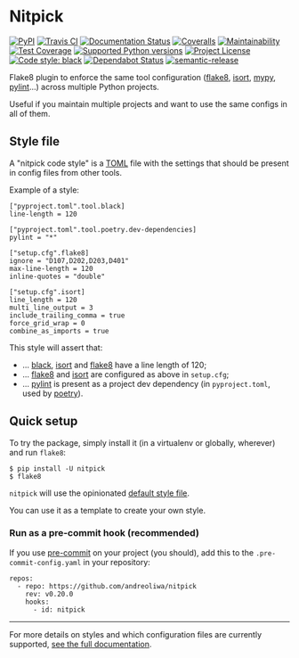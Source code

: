 # Nitpick

[default style file]: (https://raw.githubusercontent.com/andreoliwa/nitpick/v0.20.0/nitpick-style.toml)
[TOML]: (https://github.com/toml-lang/toml)
[flake8]: (https://gitlab.com/pycqa/flake8)
[isort]: (https://github.com/timothycrosley/isort)
[black]: (https://github.com/psf/black)
[mypy]: (http://mypy-lang.org/)
[pylint]: (https://www.pylint.org)
[pre-commit]: (https://pre-commit.com/)
[poetry]: (https://github.com/sdispater/poetry/)

[![PyPI](https://img.shields.io/pypi/v/nitpick.svg)](https://pypi.python.org/pypi/nitpick)
[![Travis CI](https://travis-ci.com/andreoliwa/nitpick.svg)](https://travis-ci.com/andreoliwa/nitpick)
[![Documentation Status](https://readthedocs.org/projects/nitpick/badge/?version=latest)](https://nitpick.readthedocs.io/en/latest/?badge=latest)
[![Coveralls](https://coveralls.io/repos/github/andreoliwa/nitpick/badge.svg)](https://coveralls.io/github/andreoliwa/nitpick)
[![Maintainability](https://api.codeclimate.com/v1/badges/61e0cdc48e24e76a0460/maintainability)](https://codeclimate.com/github/andreoliwa/nitpick/maintainability)
[![Test Coverage](https://api.codeclimate.com/v1/badges/61e0cdc48e24e76a0460/test_coverage)](https://codeclimate.com/github/andreoliwa/nitpick/test_coverage)
[![Supported Python versions](https://img.shields.io/pypi/pyversions/nitpick.svg)](https://pypi.org/project/nitpick/)
[![Project License](https://img.shields.io/pypi/l/nitpick.svg)](https://pypi.org/project/nitpick/)
[![Code style: black](https://img.shields.io/badge/code%20style-black-000000.svg)](https://github.com/psf/black)
[![Dependabot Status](https://api.dependabot.com/badges/status?host=github&repo=andreoliwa/nitpick)](https://dependabot.com)
[![semantic-release](https://img.shields.io/badge/%20%20%F0%9F%93%A6%F0%9F%9A%80-semantic--release-e10079.svg)](https://github.com/semantic-release/semantic-release)

Flake8 plugin to enforce the same tool configuration ([flake8], [isort], [mypy], [pylint]...) across multiple Python projects.

Useful if you maintain multiple projects and want to use the same configs in all of them.

## Style file

A "nitpick code style" is a [TOML] file with the settings that should be present in config files from other tools.

Example of a style:

```
["pyproject.toml".tool.black]
line-length = 120

["pyproject.toml".tool.poetry.dev-dependencies]
pylint = "*"

["setup.cfg".flake8]
ignore = "D107,D202,D203,D401"
max-line-length = 120
inline-quotes = "double"

["setup.cfg".isort]
line_length = 120
multi_line_output = 3
include_trailing_comma = true
force_grid_wrap = 0
combine_as_imports = true
```

This style will assert that:

- ... [black], [isort] and [flake8] have a line length of 120;
- ... [flake8] and [isort] are configured as above in `setup.cfg`;
- ... [pylint] is present as a project dev dependency (in `pyproject.toml`, used by [poetry]).

## Quick setup

To try the package, simply install it (in a virtualenv or globally, wherever) and run `flake8`:

    $ pip install -U nitpick
    $ flake8

`nitpick` will use the opinionated [default style file].

You can use it as a template to create your own style.

### Run as a pre-commit hook (recommended)

If you use [pre-commit] on your project (you should), add this to the `.pre-commit-config.yaml` in your repository:

    repos:
      - repo: https://github.com/andreoliwa/nitpick
        rev: v0.20.0
        hooks:
          - id: nitpick

---

For more details on styles and which configuration files are currently supported, [see the full documentation](https://nitpick.readthedocs.io/).
